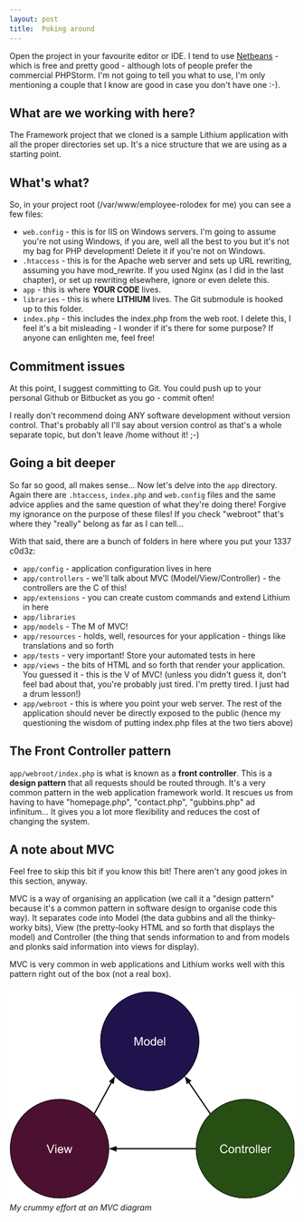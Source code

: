 ```yaml
---
layout: post
title:  Poking around
---
```


Open the project in your favourite editor or IDE. I tend to use [Netbeans](https://netbeans.org/features/php/) - which is free and pretty good - although lots of people prefer the commercial PHPStorm. I'm not going to tell you what to use, I'm only mentioning a couple that I know are good in case you don't have one :-).

## What are we working with here?

The Framework project that we cloned is a sample Lithium application with all the proper directories set up. It's a nice structure that we are using as a starting point.

## What's what?

So, in your project root (/var/www/employee-rolodex for me) you can see a few files:

* `web.config` - this is for IIS on Windows servers. I'm going to assume you're not using Windows, if you are, well all the best to you but it's not my bag for PHP development! Delete it if you're not on Windows.
* `.htaccess` - this is for the Apache web server and sets up URL rewriting, assuming you have mod_rewrite. If you used Nginx (as I did in the last chapter), or set up rewriting elsewhere, ignore or even delete this.
* `app` - this is where **YOUR CODE** lives.
* `libraries` - this is where **LITHIUM** lives. The Git submodule is hooked up to this folder.
* `index.php` - this includes the index.php from the web root. I delete this, I feel it's a bit misleading - I wonder if it's there for some purpose? If anyone can enlighten me, feel free!

## Commitment issues

At this point, I suggest committing to Git. You could push up to your personal Github or Bitbucket as you go - commit often!

I really don't recommend doing ANY software development without version control. That's probably all I'll say about version control as that's a whole separate topic, but don't leave /home without it! ;-)

## Going a bit deeper

So far so good, all makes sense... Now let's delve into the `app` directory. Again there are `.htaccess`, `index.php` and `web.config` files and the same advice applies and the same question of what they're doing there! Forgive my ignorance on the purpose of these files! If you check "webroot" that's where they "really" belong as far as I can tell...

With that said, there are a bunch of folders in here where you put your 1337 c0d3z:

* `app/config` - application configuration lives in here
* `app/controllers` - we'll talk about MVC (Model/View/Controller) - the controllers are the C of this!
* `app/extensions` - you can create custom commands and extend Lithium in here
* `app/libraries`
* `app/models` - The M of MVC!
* `app/resources` - holds, well, resources for your application - things like translations and so forth
* `app/tests` - very important! Store your automated tests in here
* `app/views` - the bits of HTML and so forth that render your application. You guessed it - this is the V of MVC! (unless you didn't guess it, don't feel bad about that, you're probably just tired. I'm pretty tired. I just had a drum lesson!)
* `app/webroot` - this is where you point your web server. The rest of the application should never be directly exposed to the public (hence my questioning the wisdom of putting index.php files at the two tiers above)

## The Front Controller pattern

`app/webroot/index.php` is what is known as a **front controller**. This is a **design pattern** that all requests should be routed through. It's a very common pattern in the web application framework world. It rescues us from having to have "homepage.php", "contact.php", "gubbins.php" ad infinitum... It gives you a lot more flexibility and reduces the cost of changing the system.

## A note about MVC

Feel free to skip this bit if you know this bit! There aren't any good jokes in this section, anyway.

MVC is a way of organising an application (we call it a "design pattern" because it's a common pattern in software design to organise code this way). It separates code into Model (the data gubbins and all the thinky-worky bits), View (the pretty-looky HTML and so forth that displays the model) and Controller (the thing that sends information to and from models and plonks said information into views for display).

MVC is very common in web applications and Lithium works well with this pattern right out of the box (not a real box).

![My crummy MVC diagram](images/mvc.png)
_My crummy effort at an MVC diagram_
